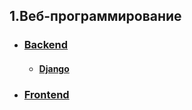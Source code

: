 ## 1.Веб-программирование
 + ### [Backend](./Web/Backend/BACEND.md)
    + #### [Django](./Web/Backend/DJANGO.md)
 + ### [Frontend](./Web/Frontend/FRONTEND.md)

